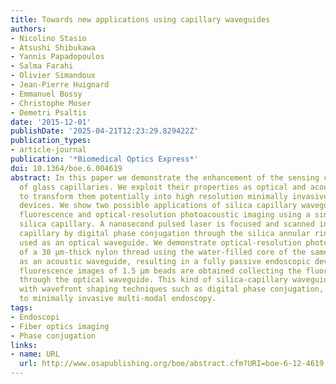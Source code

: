 ```yaml
---
title: Towards new applications using capillary waveguides
authors:
- Nicolino Stasio
- Atsushi Shibukawa
- Yannis Papadopoulos
- Salma Farahi
- Olivier Simandoux
- Jean-Pierre Huignard
- Emmanuel Bossy
- Christophe Moser
- Demetri Psaltis
date: '2015-12-01'
publishDate: '2025-04-21T12:23:29.829422Z'
publication_types:
- article-journal
publication: '*Biomedical Optics Express*'
doi: 10.1364/boe.6.004619
abstract: In this paper we demonstrate the enhancement of the sensing capabilities
  of glass capillaries. We exploit their properties as optical and acoustic waveguides
  to transform them potentially into high resolution minimally invasive endoscopic
  devices. We show two possible applications of silica capillary waveguides demonstrating
  fluorescence and optical-resolution photoacoustic imaging using a single 330 μm-thick
  silica capillary. A nanosecond pulsed laser is focused and scanned in front of a
  capillary by digital phase conjugation through the silica annular ring of the capillary,
  used as an optical waveguide. We demonstrate optical-resolution photoacoustic images
  of a 30 μm-thick nylon thread using the water-filled core of the same capillary
  as an acoustic waveguide, resulting in a fully passive endoscopic device. Moreover,
  fluorescence images of 1.5 μm beads are obtained collecting the fluorescence signal
  through the optical waveguide. This kind of silica-capillary waveguide together
  with wavefront shaping techniques such as digital phase conjugation, paves the way
  to minimally invasive multi-modal endoscopy.
tags:
- Endoscopi
- Fiber optics imaging
- Phase conjugation
links:
- name: URL
  url: http://www.osapublishing.org/boe/abstract.cfm?URI=boe-6-12-4619
---
```

